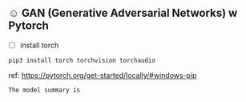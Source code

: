 ## ☺︎ GAN (Generative Adversarial Networks) w Pytorch

- [ ] install torch


```
pip3 install torch torchvision torchaudio
```
ref: https://pytorch.org/get-started/locally/#windows-pip

```
The model summary is 
```
